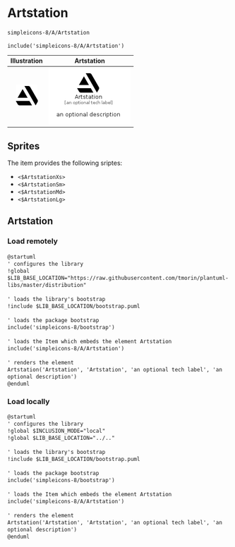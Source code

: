 # Artstation


```text
simpleicons-8/A/Artstation
```

```text
include('simpleicons-8/A/Artstation')
```



| Illustration | Artstation |
| :---: | :---: |
| ![illustration for Illustration](../../simpleicons-8/A/Artstation.png) | ![illustration for Artstation](../../simpleicons-8/A/Artstation.Local.png) |



## Sprites
The item provides the following sriptes:

- `<$ArtstationXs>`
- `<$ArtstationSm>`
- `<$ArtstationMd>`
- `<$ArtstationLg>`





## Artstation

### Load remotely
```plantuml
@startuml
' configures the library
!global $LIB_BASE_LOCATION="https://raw.githubusercontent.com/tmorin/plantuml-libs/master/distribution"

' loads the library's bootstrap
!include $LIB_BASE_LOCATION/bootstrap.puml

' loads the package bootstrap
include('simpleicons-8/bootstrap')

' loads the Item which embeds the element Artstation
include('simpleicons-8/A/Artstation')

' renders the element
Artstation('Artstation', 'Artstation', 'an optional tech label', 'an optional description')
@enduml
```

### Load locally
```plantuml
@startuml
' configures the library
!global $INCLUSION_MODE="local"
!global $LIB_BASE_LOCATION="../.."

' loads the library's bootstrap
!include $LIB_BASE_LOCATION/bootstrap.puml

' loads the package bootstrap
include('simpleicons-8/bootstrap')

' loads the Item which embeds the element Artstation
include('simpleicons-8/A/Artstation')

' renders the element
Artstation('Artstation', 'Artstation', 'an optional tech label', 'an optional description')
@enduml
```

